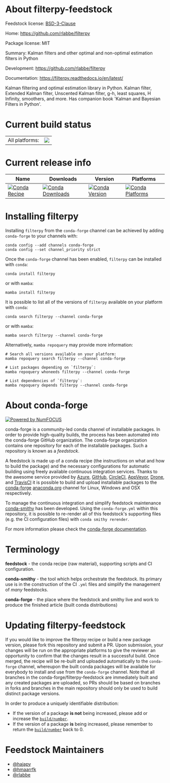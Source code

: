 About filterpy-feedstock
========================

Feedstock license: [BSD-3-Clause](https://github.com/conda-forge/filterpy-feedstock/blob/main/LICENSE.txt)

Home: https://github.com/rlabbe/filterpy

Package license: MIT

Summary: Kalman filters and other optimal and non-optimal estimation filters in Python

Development: https://github.com/rlabbe/filterpy

Documentation: https://filterpy.readthedocs.io/en/latest/

Kalman filtering and optimal estimation library in Python.
Kalman filter, Extended Kalman filter, Unscented Kalman filter,
g-h, least squares, H Infinity, smoothers, and more.
Has companion book 'Kalman and Bayesian Filters in Python'.


Current build status
====================


<table><tr><td>All platforms:</td>
    <td>
      <a href="https://dev.azure.com/conda-forge/feedstock-builds/_build/latest?definitionId=2908&branchName=main">
        <img src="https://dev.azure.com/conda-forge/feedstock-builds/_apis/build/status/filterpy-feedstock?branchName=main">
      </a>
    </td>
  </tr>
</table>

Current release info
====================

| Name | Downloads | Version | Platforms |
| --- | --- | --- | --- |
| [![Conda Recipe](https://img.shields.io/badge/recipe-filterpy-green.svg)](https://anaconda.org/conda-forge/filterpy) | [![Conda Downloads](https://img.shields.io/conda/dn/conda-forge/filterpy.svg)](https://anaconda.org/conda-forge/filterpy) | [![Conda Version](https://img.shields.io/conda/vn/conda-forge/filterpy.svg)](https://anaconda.org/conda-forge/filterpy) | [![Conda Platforms](https://img.shields.io/conda/pn/conda-forge/filterpy.svg)](https://anaconda.org/conda-forge/filterpy) |

Installing filterpy
===================

Installing `filterpy` from the `conda-forge` channel can be achieved by adding `conda-forge` to your channels with:

```
conda config --add channels conda-forge
conda config --set channel_priority strict
```

Once the `conda-forge` channel has been enabled, `filterpy` can be installed with `conda`:

```
conda install filterpy
```

or with `mamba`:

```
mamba install filterpy
```

It is possible to list all of the versions of `filterpy` available on your platform with `conda`:

```
conda search filterpy --channel conda-forge
```

or with `mamba`:

```
mamba search filterpy --channel conda-forge
```

Alternatively, `mamba repoquery` may provide more information:

```
# Search all versions available on your platform:
mamba repoquery search filterpy --channel conda-forge

# List packages depending on `filterpy`:
mamba repoquery whoneeds filterpy --channel conda-forge

# List dependencies of `filterpy`:
mamba repoquery depends filterpy --channel conda-forge
```


About conda-forge
=================

[![Powered by
NumFOCUS](https://img.shields.io/badge/powered%20by-NumFOCUS-orange.svg?style=flat&colorA=E1523D&colorB=007D8A)](https://numfocus.org)

conda-forge is a community-led conda channel of installable packages.
In order to provide high-quality builds, the process has been automated into the
conda-forge GitHub organization. The conda-forge organization contains one repository
for each of the installable packages. Such a repository is known as a *feedstock*.

A feedstock is made up of a conda recipe (the instructions on what and how to build
the package) and the necessary configurations for automatic building using freely
available continuous integration services. Thanks to the awesome service provided by
[Azure](https://azure.microsoft.com/en-us/services/devops/), [GitHub](https://github.com/),
[CircleCI](https://circleci.com/), [AppVeyor](https://www.appveyor.com/),
[Drone](https://cloud.drone.io/welcome), and [TravisCI](https://travis-ci.com/)
it is possible to build and upload installable packages to the
[conda-forge](https://anaconda.org/conda-forge) [anaconda.org](https://anaconda.org/)
channel for Linux, Windows and OSX respectively.

To manage the continuous integration and simplify feedstock maintenance
[conda-smithy](https://github.com/conda-forge/conda-smithy) has been developed.
Using the ``conda-forge.yml`` within this repository, it is possible to re-render all of
this feedstock's supporting files (e.g. the CI configuration files) with ``conda smithy rerender``.

For more information please check the [conda-forge documentation](https://conda-forge.org/docs/).

Terminology
===========

**feedstock** - the conda recipe (raw material), supporting scripts and CI configuration.

**conda-smithy** - the tool which helps orchestrate the feedstock.
                   Its primary use is in the construction of the CI ``.yml`` files
                   and simplify the management of *many* feedstocks.

**conda-forge** - the place where the feedstock and smithy live and work to
                  produce the finished article (built conda distributions)


Updating filterpy-feedstock
===========================

If you would like to improve the filterpy recipe or build a new
package version, please fork this repository and submit a PR. Upon submission,
your changes will be run on the appropriate platforms to give the reviewer an
opportunity to confirm that the changes result in a successful build. Once
merged, the recipe will be re-built and uploaded automatically to the
`conda-forge` channel, whereupon the built conda packages will be available for
everybody to install and use from the `conda-forge` channel.
Note that all branches in the conda-forge/filterpy-feedstock are
immediately built and any created packages are uploaded, so PRs should be based
on branches in forks and branches in the main repository should only be used to
build distinct package versions.

In order to produce a uniquely identifiable distribution:
 * If the version of a package **is not** being increased, please add or increase
   the [``build/number``](https://docs.conda.io/projects/conda-build/en/latest/resources/define-metadata.html#build-number-and-string).
 * If the version of a package **is** being increased, please remember to return
   the [``build/number``](https://docs.conda.io/projects/conda-build/en/latest/resources/define-metadata.html#build-number-and-string)
   back to 0.

Feedstock Maintainers
=====================

* [@hajapy](https://github.com/hajapy/)
* [@hmaarrfk](https://github.com/hmaarrfk/)
* [@rlabbe](https://github.com/rlabbe/)

